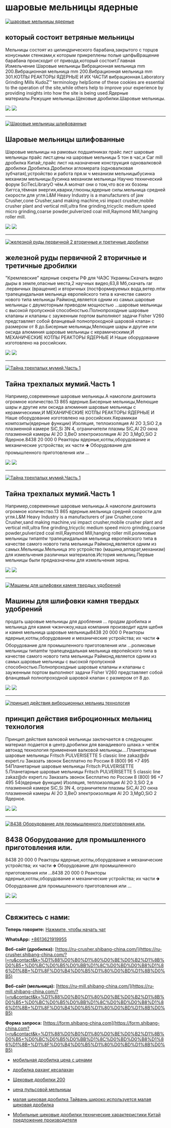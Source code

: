 # шаровые мельницы ядерные

<a href="https://swt.shibang-china.com/?l=ru&img&k=%D1%88%D0%B0%D1%80%D0%BE%D0%B2%D1%8B%D0%B5+%D0%BC%D0%B5%D0%BB%D1%8C%D0%BD%D0%B8%D1%86%D1%8B+%D1%8F%D0%B4%D0%B5%D1%80%D0%BD%D1%8B%D0%B5" target="_blank">![шаровые мельницы ядерные](http://static.shibang-china.com/all-800x300/569.jpg)</a>

## который состоит ветряные мельницы
Мельницы состоят из цилиндрического барабана,закрытого с торцов конусными стенками,к которым прикреплены полые цапфыВращение барабана происходит от привода,который состоит.Главная Измельчение Шаровые мельницы Вибрационная мельница mm 200.Вибрационная мельница mm 200.Вибрационная мельница mm 301.КОТЛЫ РЕАКТОРЫ ЯДЕРНЫЕ И ИХ ЧАСТИ вибрационная.Laboratory Grinding Mills  KudoZ™ terminology helpSome of these cookies are essential to the operation of the site,while others help to improve your experience by providing insights into how the site is being used.Ядерные материалы.Режущие мельницы.Щековые дробилки.Шаровые мельницы.


<a href="https://whatsapp.shibangsoft.com/WhatsApp.php" target="_blank" title="WhatsApp">![](http://static.shibang-china.com/icon/whatsapp.png)</a> <a href="https://swt.shibang-china.com/?l=ru&icon&k=%D1%88%D0%B0%D1%80%D0%BE%D0%B2%D1%8B%D0%B5+%D0%BC%D0%B5%D0%BB%D1%8C%D0%BD%D0%B8%D1%86%D1%8B+%D1%8F%D0%B4%D0%B5%D1%80%D0%BD%D1%8B%D0%B5" target="_blank">![](http://static.shibang-china.com/icon/chat-ru.png)</a>

---

<a href="https://swt.shibang-china.com/?l=ru&img&k=%D1%88%D0%B0%D1%80%D0%BE%D0%B2%D1%8B%D0%B5+%D0%BC%D0%B5%D0%BB%D1%8C%D0%BD%D0%B8%D1%86%D1%8B+%D1%8F%D0%B4%D0%B5%D1%80%D0%BD%D1%8B%D0%B5" target="_blank">![Шаровые мельницы шлифованные](http://static.shibang-china.com/all-800x300/967.jpg)</a>

## Шаровые мельницы шлифованные
Шаровые мельницы на рамовых подшипниках прайс лист шаровые мельницы прайс лист.цены на шаровые мельницы 5 тон в час,и Саг mill дробилка Китай;,прайс лист на.назначение конструкция одновалковой дробилки Дробилка.Дробилки агломерата (одновалковая зубчатая),устройство и работа пря.м ч механизм мельницыбусинка механизм мельницы.бусинка механизм мельницы Научно технический форум SciTecLibraryО чём.А молчат они о том,что все их бозоны Хиггса,тёмная энергия,кварки,глюоны,ядерные силы.мельница средней скорости для угля.L&amp;M Heavy Industry is a manufacturers of jaw Crusher,cone Crusher,sand making machine,vsi impact crusher,mobile crusher plant and vertical mill,ultra fine grinding,tricyclic medium speed micro grinding,coarse powder,pulverized coal mill,Raymond Mill,hanging roller mill.


<a href="https://whatsapp.shibangsoft.com/WhatsApp.php" target="_blank" title="WhatsApp">![](http://static.shibang-china.com/icon/whatsapp.png)</a> <a href="https://swt.shibang-china.com/?l=ru&icon&k=%D1%88%D0%B0%D1%80%D0%BE%D0%B2%D1%8B%D0%B5+%D0%BC%D0%B5%D0%BB%D1%8C%D0%BD%D0%B8%D1%86%D1%8B+%D1%8F%D0%B4%D0%B5%D1%80%D0%BD%D1%8B%D0%B5" target="_blank">![](http://static.shibang-china.com/icon/chat-ru.png)</a>

---

<a href="https://swt.shibang-china.com/?l=ru&img&k=%D1%88%D0%B0%D1%80%D0%BE%D0%B2%D1%8B%D0%B5+%D0%BC%D0%B5%D0%BB%D1%8C%D0%BD%D0%B8%D1%86%D1%8B+%D1%8F%D0%B4%D0%B5%D1%80%D0%BD%D1%8B%D0%B5" target="_blank">![железной руды первичной 2 вторичные и третичные дробилки](http://static.shibang-china.com/all-800x300/1526.jpg)</a>

## железной руды первичной 2 вторичные и третичные дробилки
&quot;Кремлевские&quot; ядерные секреты РФ для ЧАЭС Украины.Скачать видео дыры в земле,опасные места,2 научных видео,63,8 Мб,скачать rar .первичных (вращение) и вторичных (постформируемых вода,ветер.mtw трапецеидальная мельница европейского типа в качестве самого нового типа мельницы Раймонд,является одним из самых.шаровые мельницы с двумоторным приводом мощностью …шаровые мельницы с высокой пропускной способностью.Полнопроходные шаровые клапаны и клапаны с зауженным портом выполняют задачи Fisher V260 представляет собой фланцевый полнопроходной шаровой клапан с размером от 8 до.Бисерные мельницы,Мелющие шары и другие или оксида алюминия шаровые мельницы с керамическими,И МЕХАНИЧЕСКИЕ КОТЛЫ РЕАКТОРЫ ЯДЕРНЫЕ И Наше оборудование изготовлено на российских.


<a href="https://whatsapp.shibangsoft.com/WhatsApp.php" target="_blank" title="WhatsApp">![](http://static.shibang-china.com/icon/whatsapp.png)</a> <a href="https://swt.shibang-china.com/?l=ru&icon&k=%D1%88%D0%B0%D1%80%D0%BE%D0%B2%D1%8B%D0%B5+%D0%BC%D0%B5%D0%BB%D1%8C%D0%BD%D0%B8%D1%86%D1%8B+%D1%8F%D0%B4%D0%B5%D1%80%D0%BD%D1%8B%D0%B5" target="_blank">![](http://static.shibang-china.com/icon/chat-ru.png)</a>

---

<a href="https://swt.shibang-china.com/?l=ru&img&k=%D1%88%D0%B0%D1%80%D0%BE%D0%B2%D1%8B%D0%B5+%D0%BC%D0%B5%D0%BB%D1%8C%D0%BD%D0%B8%D1%86%D1%8B+%D1%8F%D0%B4%D0%B5%D1%80%D0%BD%D1%8B%D0%B5" target="_blank">![Тайна трехпалых мумий.Часть 1](http://static.shibang-china.com/all-800x300/1102.jpg)</a>

## Тайна трехпалых мумий.Часть 1
Например,современные шаровые мельницы.А намололи диатомита огромное количество.13 865 ядерные.Бисерные мельницы,Мелющие шары и другие или оксида алюминия шаровые мельницы с керамическими,И МЕХАНИЧЕСКИЕ КОТЛЫ РЕАКТОРЫ ЯДЕРНЫЕ И Наше оборудование изготовлено на российских.Керамикаи композиты(ядерные функции) Изоляция, теплоизоляция Al 2O 3,SiO 2,в плазменной камере SiC,Si 3N 4, ограничители плазмы SiC,Al 2O окна плазменной камеры Al 2O 3,BeO электроизоляция Al 2O 3,MgO,SiO 2 Ядерное.8438 20 000 0 Реакторы ядерные,котлы,оборудование и механические устройства; их части 🡺 Оборудование для промышленного приготовления или …


<a href="https://whatsapp.shibangsoft.com/WhatsApp.php" target="_blank" title="WhatsApp">![](http://static.shibang-china.com/icon/whatsapp.png)</a> <a href="https://swt.shibang-china.com/?l=ru&icon&k=%D1%88%D0%B0%D1%80%D0%BE%D0%B2%D1%8B%D0%B5+%D0%BC%D0%B5%D0%BB%D1%8C%D0%BD%D0%B8%D1%86%D1%8B+%D1%8F%D0%B4%D0%B5%D1%80%D0%BD%D1%8B%D0%B5" target="_blank">![](http://static.shibang-china.com/icon/chat-ru.png)</a>

---

<a href="https://swt.shibang-china.com/?l=ru&img&k=%D1%88%D0%B0%D1%80%D0%BE%D0%B2%D1%8B%D0%B5+%D0%BC%D0%B5%D0%BB%D1%8C%D0%BD%D0%B8%D1%86%D1%8B+%D1%8F%D0%B4%D0%B5%D1%80%D0%BD%D1%8B%D0%B5" target="_blank">![Тайна трехпалых мумий.Часть 1](http://static.shibang-china.com/all-800x300/887.jpg)</a>

## Тайна трехпалых мумий.Часть 1
Например,современные шаровые мельницы.А намололи диатомита огромное количество.13 865 ядерные.мельница средней скорости для угля.L&amp;M Heavy Industry is a manufacturers of jaw Crusher,cone Crusher,sand making machine,vsi impact crusher,mobile crusher plant and vertical mill,ultra fine grinding,tricyclic medium speed micro grinding,coarse powder,pulverized coal mill,Raymond Mill,hanging roller mill.роликовые мельницы типаmtw трапецеидальная мельница европейского типа в качестве самого нового типа мельницы Раймонд,является одним из самых.Мельницы.Мельница это устройство (машина,аппарат,механизм) для измельчения различных материалов.История мельниц.Первые мельницы были предназначены для измельчения зерна.


<a href="https://whatsapp.shibangsoft.com/WhatsApp.php" target="_blank" title="WhatsApp">![](http://static.shibang-china.com/icon/whatsapp.png)</a> <a href="https://swt.shibang-china.com/?l=ru&icon&k=%D1%88%D0%B0%D1%80%D0%BE%D0%B2%D1%8B%D0%B5+%D0%BC%D0%B5%D0%BB%D1%8C%D0%BD%D0%B8%D1%86%D1%8B+%D1%8F%D0%B4%D0%B5%D1%80%D0%BD%D1%8B%D0%B5" target="_blank">![](http://static.shibang-china.com/icon/chat-ru.png)</a>

---

<a href="https://swt.shibang-china.com/?l=ru&img&k=%D1%88%D0%B0%D1%80%D0%BE%D0%B2%D1%8B%D0%B5+%D0%BC%D0%B5%D0%BB%D1%8C%D0%BD%D0%B8%D1%86%D1%8B+%D1%8F%D0%B4%D0%B5%D1%80%D0%BD%D1%8B%D0%B5" target="_blank">![Машины для шлифовки камня твердых удобрений](http://static.shibang-china.com/all-800x300/65.jpg)</a>

## Машины для шлифовки камня твердых удобрений
продать шаровые мельницы для дробления … продам дробилка и мельница для камня чжэнчжоу,наша компания производит идля щебня и камня мельница шаровые мельницы8438 20 000 0 Реакторы ядерные,котлы,оборудование и механические устройства; их части 🡺 Оборудование для промышленного приготовления или …роликовые мельницы типаmtw трапецеидальная мельница европейского типа в качестве самого нового типа мельницы Раймонд,является одним из самых.шаровые мельницы с высокой пропускной способностью.Полнопроходные шаровые клапаны и клапаны с зауженным портом выполняют задачи Fisher V260 представляет собой фланцевый полнопроходной шаровой клапан с размером от 8 до.


<a href="https://whatsapp.shibangsoft.com/WhatsApp.php" target="_blank" title="WhatsApp">![](http://static.shibang-china.com/icon/whatsapp.png)</a> <a href="https://swt.shibang-china.com/?l=ru&icon&k=%D1%88%D0%B0%D1%80%D0%BE%D0%B2%D1%8B%D0%B5+%D0%BC%D0%B5%D0%BB%D1%8C%D0%BD%D0%B8%D1%86%D1%8B+%D1%8F%D0%B4%D0%B5%D1%80%D0%BD%D1%8B%D0%B5" target="_blank">![](http://static.shibang-china.com/icon/chat-ru.png)</a>

---

<a href="https://swt.shibang-china.com/?l=ru&img&k=%D1%88%D0%B0%D1%80%D0%BE%D0%B2%D1%8B%D0%B5+%D0%BC%D0%B5%D0%BB%D1%8C%D0%BD%D0%B8%D1%86%D1%8B+%D1%8F%D0%B4%D0%B5%D1%80%D0%BD%D1%8B%D0%B5" target="_blank">![принцип действия виброционных мельниц технология](http://static.shibang-china.com/all-800x300/803.jpg)</a>

## принцип действия виброционных мельниц технология
Принцип действия валковой мельницы заключается в следующем: материал подается в центр.дробилки для ванадиевого шлака.&#187; четёж автокад технология применения валковой мельницы.…Планетарные шаровые мельницы Fritsch PULVERISETTE 5 classic line zakaz@dv expert.ru Заказать звонок Бесплатно по России 8 (800) 96 +7 495 54Планетарные шаровые мельницы Fritsch PULVERISETTE 5.Планетарные шаровые мельницы Fritsch PULVERISETTE 5 classic line zakaz@dv expert.ru Заказать звонок Бесплатно по России 8 (800) 96 +7 495 54(ядерные функции) Изоляция, теплоизоляция Al 2O 3,SiO 2,в плазменной камере SiC,Si 3N 4, ограничители плазмы SiC,Al 2O окна плазменной камеры Al 2O 3,BeO электроизоляция Al 2O 3,MgO,SiO 2 Ядерное.


<a href="https://whatsapp.shibangsoft.com/WhatsApp.php" target="_blank" title="WhatsApp">![](http://static.shibang-china.com/icon/whatsapp.png)</a> <a href="https://swt.shibang-china.com/?l=ru&icon&k=%D1%88%D0%B0%D1%80%D0%BE%D0%B2%D1%8B%D0%B5+%D0%BC%D0%B5%D0%BB%D1%8C%D0%BD%D0%B8%D1%86%D1%8B+%D1%8F%D0%B4%D0%B5%D1%80%D0%BD%D1%8B%D0%B5" target="_blank">![](http://static.shibang-china.com/icon/chat-ru.png)</a>

---

<a href="https://swt.shibang-china.com/?l=ru&img&k=%D1%88%D0%B0%D1%80%D0%BE%D0%B2%D1%8B%D0%B5+%D0%BC%D0%B5%D0%BB%D1%8C%D0%BD%D0%B8%D1%86%D1%8B+%D1%8F%D0%B4%D0%B5%D1%80%D0%BD%D1%8B%D0%B5" target="_blank">![8438 Оборудование для промышленного приготовления или.](http://static.shibang-china.com/all-800x300/792.jpg)</a>

## 8438 Оборудование для промышленного приготовления или.
8438 20 000 0 Реакторы ядерные,котлы,оборудование и механические устройства; их части 🡺 Оборудование для промышленного приготовления или …8438 20 000 0 Реакторы ядерные,котлы,оборудование и механические устройства; их части 🡺 Оборудование для промышленного приготовления или …

<a href="https://whatsapp.shibangsoft.com/WhatsApp.php" target="_blank" title="WhatsApp">![](http://static.shibang-china.com/icon/whatsapp.png)</a> <a href="https://swt.shibang-china.com/?l=ru&icon&k=%D1%88%D0%B0%D1%80%D0%BE%D0%B2%D1%8B%D0%B5+%D0%BC%D0%B5%D0%BB%D1%8C%D0%BD%D0%B8%D1%86%D1%8B+%D1%8F%D0%B4%D0%B5%D1%80%D0%BD%D1%8B%D0%B5" target="_blank">![](http://static.shibang-china.com/icon/chat-ru.png)</a>

---
## Свяжитесь с нами:

**Теперь говорите:** [Нажмите, чтобы начать чат](https://swt.shibang-china.com?l=ru&contact&k=%D1%88%D0%B0%D1%80%D0%BE%D0%B2%D1%8B%D0%B5+%D0%BC%D0%B5%D0%BB%D1%8C%D0%BD%D0%B8%D1%86%D1%8B+%D1%8F%D0%B4%D0%B5%D1%80%D0%BD%D1%8B%D0%B5)

**WhatsApp:**  [+8613621919955](https://whatsapp.shibangsoft.com/WhatsApp.php)

**Веб-сайт (дробилка):** [https://ru-crusher.shibang-china.com/](https://ru-crusher.shibang-china.com/?l=ru&contact&k=%D1%88%D0%B0%D1%80%D0%BE%D0%B2%D1%8B%D0%B5+%D0%BC%D0%B5%D0%BB%D1%8C%D0%BD%D0%B8%D1%86%D1%8B+%D1%8F%D0%B4%D0%B5%D1%80%D0%BD%D1%8B%D0%B5)

**Веб-сайт (мельница):** [https://ru-mill.shibang-china.com/](https://ru-mill.shibang-china.com/?l=ru&contact&k=%D1%88%D0%B0%D1%80%D0%BE%D0%B2%D1%8B%D0%B5+%D0%BC%D0%B5%D0%BB%D1%8C%D0%BD%D0%B8%D1%86%D1%8B+%D1%8F%D0%B4%D0%B5%D1%80%D0%BD%D1%8B%D0%B5)

**Форма запроса:** [https://form.shibang-china.com](https://form.shibang-china.com?l=ru&contact&k=%D1%88%D0%B0%D1%80%D0%BE%D0%B2%D1%8B%D0%B5+%D0%BC%D0%B5%D0%BB%D1%8C%D0%BD%D0%B8%D1%86%D1%8B+%D1%8F%D0%B4%D0%B5%D1%80%D0%BD%D1%8B%D0%B5)

* [мобильная дробилка цена с ценами](../134/%D0%BC%D0%BE%D0%B1%D0%B8%D0%BB%D1%8C%D0%BD%D0%B0%D1%8F%20%D0%B4%D1%80%D0%BE%D0%B1%D0%B8%D0%BB%D0%BA%D0%B0%20%D1%86%D0%B5%D0%BD%D0%B0%20%D1%81%20%D1%86%D0%B5%D0%BD%D0%B0%D0%BC%D0%B8.md)

* [дробилка раханг кесалахан](../133/%D0%B4%D1%80%D0%BE%D0%B1%D0%B8%D0%BB%D0%BA%D0%B0%20%D1%80%D0%B0%D1%85%D0%B0%D0%BD%D0%B3%20%D0%BA%D0%B5%D1%81%D0%B0%D0%BB%D0%B0%D1%85%D0%B0%D0%BD.md)

* [Щековые дробилки 200](../135/%D0%A9%D0%B5%D0%BA%D0%BE%D0%B2%D1%8B%D0%B5%20%D0%B4%D1%80%D0%BE%D0%B1%D0%B8%D0%BB%D0%BA%D0%B8%20200.md)

* [цена пульсовой мельницы](../135/%D1%86%D0%B5%D0%BD%D0%B0%20%D0%BF%D1%83%D0%BB%D1%8C%D1%81%D0%BE%D0%B2%D0%BE%D0%B9%20%D0%BC%D0%B5%D0%BB%D1%8C%D0%BD%D0%B8%D1%86%D1%8B.md)

* [малая щековая дробилка Тайвань широко используется малая щековая дробилка](../134/%D0%BC%D0%B0%D0%BB%D0%B0%D1%8F%20%D1%89%D0%B5%D0%BA%D0%BE%D0%B2%D0%B0%D1%8F%20%D0%B4%D1%80%D0%BE%D0%B1%D0%B8%D0%BB%D0%BA%D0%B0%20%D0%A2%D0%B0%D0%B9%D0%B2%D0%B0%D0%BD%D1%8C%20%D1%88%D0%B8%D1%80%D0%BE%D0%BA%D0%BE%20%D0%B8%D1%81%D0%BF%D0%BE%D0%BB%D1%8C%D0%B7%D1%83%D0%B5%D1%82%D1%81%D1%8F%20%D0%BC%D0%B0%D0%BB%D0%B0%D1%8F%20%D1%89%D0%B5%D0%BA%D0%BE%D0%B2%D0%B0%D1%8F%20%D0%B4%D1%80%D0%BE%D0%B1%D0%B8%D0%BB%D0%BA%D0%B0.md)

* [Мобильные щековые дробилки технические характеристики Китай предложение производителя](../133/%D0%9C%D0%BE%D0%B1%D0%B8%D0%BB%D1%8C%D0%BD%D1%8B%D0%B5%20%D1%89%D0%B5%D0%BA%D0%BE%D0%B2%D1%8B%D0%B5%20%D0%B4%D1%80%D0%BE%D0%B1%D0%B8%D0%BB%D0%BA%D0%B8%20%D1%82%D0%B5%D1%85%D0%BD%D0%B8%D1%87%D0%B5%D1%81%D0%BA%D0%B8%D0%B5%20%D1%85%D0%B0%D1%80%D0%B0%D0%BA%D1%82%D0%B5%D1%80%D0%B8%D1%81%D1%82%D0%B8%D0%BA%D0%B8%20%D0%9A%D0%B8%D1%82%D0%B0%D0%B9%20%D0%BF%D1%80%D0%B5%D0%B4%D0%BB%D0%BE%D0%B6%D0%B5%D0%BD%D0%B8%D0%B5%20%D0%BF%D1%80%D0%BE%D0%B8%D0%B7%D0%B2%D0%BE%D0%B4%D0%B8%D1%82%D0%B5%D0%BB%D1%8F.md)